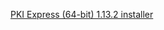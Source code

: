 ﻿[PKI Express (64-bit) 1.13.2 installer](https://cdn.lacunasoftware.com/pki-express/windows/pkie-1.13.2-x64.msi)
